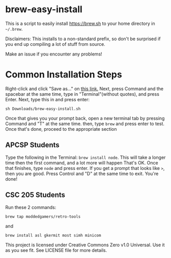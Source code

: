 # brew-easy-install

This is a script to easily install https://brew.sh to your home directory in `~/.brew`.

Disclaimers: This installs to a non-standard prefix, so don't be surprised if you end up compiling a lot of stuff from source.

Make an issue if you encounter any problems!


# Common Installation Steps
Right-click and click "Save as..." on [this link.](https://raw.githubusercontent.com/ModdedGamers/brew-easy-install/main/brew-easy-install.sh)
Next, press Command and the spacebar at the same time, type in "Terminal"(without quotes), and press Enter.
Next, type this in and press enter:

`sh Downloads/brew-easy-install.sh`

Once that gives you your prompt back, open a new terminal tab by pressing Command and "T" at the same time.
then, type `brew` and press enter to test. Once that's done, proceed to the appropriate section


## APCSP Students
Type the following in the Terminal: `brew install node`. This will take a longer time then the first command, and a lot more will happen
That's OK.
Once that finishes, type `node` and press enter. If you get a prompt that looks like `>`, then you are good. Press Control and "D" at the same
time to exit. You're done!


## CSC 205 Students
Run these 2 commands:

`brew tap moddedgamers/retro-tools`

and

`brew install asl gkermit most simh minicom`

This project is licensed under Creative Commons Zero v1.0 Universal. Use it as you see fit. See LICENSE file for more details.
